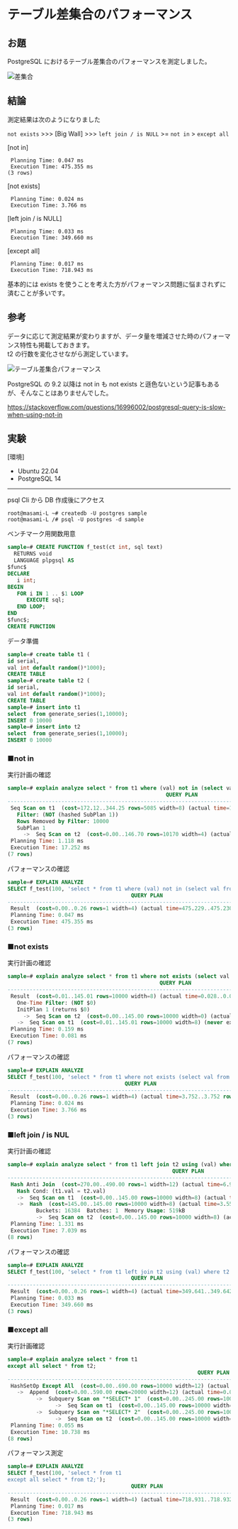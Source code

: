 # テーブル差集合のパフォーマンス

## お題

PostgreSQL におけるテーブル差集合のパフォーマンスを測定しました。

![差集合](https://github.com/pea-sys/Til/assets/49807271/7ac029dd-a0c0-4895-acd3-3d4b2ee0a500)

## 結論

測定結果は次のようになりました

`not exists` >>> [Big Wall] >>> `left join / is NULL` >= `not in` > `except all`

[not in]

```
 Planning Time: 0.047 ms
 Execution Time: 475.355 ms
(3 rows)
```

[not exists]

```
 Planning Time: 0.024 ms
 Execution Time: 3.766 ms
```

[left join / is NULL]

```
 Planning Time: 0.033 ms
 Execution Time: 349.660 ms
```

[except all]

```
 Planning Time: 0.017 ms
 Execution Time: 718.943 ms
```

基本的には exists を使うことを考えた方がパフォーマンス問題に悩まされずに済むことが多いです。

## 参考

データに応じて測定結果が変わりますが、データ量を増減させた時のパフォーマンス特性も掲載しておきます。  
t2 の行数を変化させながら測定しています。

![テーブル差集合パフォーマンス](https://github.com/pea-sys/Til/assets/49807271/26072b12-6ad4-44e8-a71d-8a1a1cbfd531)

PostgreSQL の 9.2 以降は not in も not exists と遜色ないという記事もあるが、そんなことはありませんでした。

https://stackoverflow.com/questions/16996002/postgresql-query-is-slow-when-using-not-in

## 実験

[環境]

- Ubuntu 22.04
- PostgreSQL 14

---

psql Cli から DB 作成後にアクセス

```
root@masami-L ~# createdb -U postgres sample
root@masami-L /# psql -U postgres -d sample
```

ベンチマーク用関数用意

```Sql
sample=# CREATE FUNCTION f_test(ct int, sql text)
  RETURNS void
  LANGUAGE plpgsql AS
$func$
DECLARE
   i int;
BEGIN
   FOR i IN 1 .. $1 LOOP
      EXECUTE sql;
   END LOOP;
END
$func$;
CREATE FUNCTION
```

データ準備

```Sql
sample=# create table t1 (
id serial,
val int default random()*1000);
CREATE TABLE
sample=# create table t2 (
id serial,
val int default random()*1000);
CREATE TABLE
sample=# insert into t1
select  from generate_series(1,10000);
INSERT 0 10000
sample=# insert into t2
select  from generate_series(1,10000);
INSERT 0 10000
```

### ■not in

実行計画の確認

```sql
sample=# explain analyze select * from t1 where (val) not in (select val from t2);
                                                  QUERY PLAN
--------------------------------------------------------------------------------------------------------------
 Seq Scan on t1  (cost=172.12..344.25 rows=5085 width=8) (actual time=16.781..16.783 rows=0 loops=1)
   Filter: (NOT (hashed SubPlan 1))
   Rows Removed by Filter: 10000
   SubPlan 1
     ->  Seq Scan on t2  (cost=0.00..146.70 rows=10170 width=4) (actual time=0.037..4.310 rows=10000 loops=1)
 Planning Time: 1.118 ms
 Execution Time: 17.252 ms
(7 rows)
```

パフォーマンスの確認

```sql
sample=# EXPLAIN ANALYZE
SELECT f_test(100, 'select * from t1 where (val) not in (select val from t2);');
                                       QUERY PLAN
----------------------------------------------------------------------------------------
 Result  (cost=0.00..0.26 rows=1 width=4) (actual time=475.229..475.230 rows=1 loops=1)
 Planning Time: 0.047 ms
 Execution Time: 475.355 ms
(3 rows)
```

### ■not exists

実行計画の確認

```Sql
sample=# explain analyze select * from t1 where not exists (select val from t2);
                                                QUERY PLAN
----------------------------------------------------------------------------------------------------------
 Result  (cost=0.01..145.01 rows=10000 width=8) (actual time=0.028..0.030 rows=0 loops=1)
   One-Time Filter: (NOT $0)
   InitPlan 1 (returns $0)
     ->  Seq Scan on t2  (cost=0.00..145.00 rows=10000 width=0) (actual time=0.023..0.023 rows=1 loops=1)
   ->  Seq Scan on t1  (cost=0.01..145.01 rows=10000 width=8) (never executed)
 Planning Time: 0.159 ms
 Execution Time: 0.081 ms
(7 rows)
```

パフォーマンスの確認

```sql
sample=# EXPLAIN ANALYZE
SELECT f_test(100, 'select * from t1 where not exists (select val from t2);');
                                     QUERY PLAN
------------------------------------------------------------------------------------
 Result  (cost=0.00..0.26 rows=1 width=4) (actual time=3.752..3.752 rows=1 loops=1)
 Planning Time: 0.024 ms
 Execution Time: 3.766 ms
(3 rows)
```

### ■left join / is NUL

実行計画の確認

```sql
sample=# explain analyze select * from t1 left join t2 using (val) where t2.val is NULL;
                                                    QUERY PLAN
------------------------------------------------------------------------------------------------------------------
 Hash Anti Join  (cost=270.00..490.00 rows=1 width=12) (actual time=6.997..6.999 rows=0 loops=1)
   Hash Cond: (t1.val = t2.val)
   ->  Seq Scan on t1  (cost=0.00..145.00 rows=10000 width=8) (actual time=0.013..1.048 rows=10000 loops=1)
   ->  Hash  (cost=145.00..145.00 rows=10000 width=8) (actual time=3.554..3.555 rows=10000 loops=1)
         Buckets: 16384  Batches: 1  Memory Usage: 519kB
         ->  Seq Scan on t2  (cost=0.00..145.00 rows=10000 width=8) (actual time=0.008..1.291 rows=10000 loops=1)
 Planning Time: 1.331 ms
 Execution Time: 7.039 ms
(8 rows)
```

パフォーマンスの確認

```sql
sample=# EXPLAIN ANALYZE
SELECT f_test(100, 'select * from t1 left join t2 using (val) where t2.val is NULL;');
                                       QUERY PLAN
----------------------------------------------------------------------------------------
 Result  (cost=0.00..0.26 rows=1 width=4) (actual time=349.641..349.642 rows=1 loops=1)
 Planning Time: 0.033 ms
 Execution Time: 349.660 ms
(3 rows)
```

### ■except all

実行計画確認

```sql
sample=# explain analyze select * from t1
except all select * from t2;
                                                            QUERY PLAN
----------------------------------------------------------------------------------------------------------------------------------
 HashSetOp Except All  (cost=0.00..690.00 rows=10000 width=12) (actual time=8.851..9.891 rows=9986 loops=1)
   ->  Append  (cost=0.00..590.00 rows=20000 width=12) (actual time=0.008..5.381 rows=20000 loops=1)
         ->  Subquery Scan on "*SELECT* 1"  (cost=0.00..245.00 rows=10000 width=12) (actual time=0.008..2.070 rows=10000 loops=1)
               ->  Seq Scan on t1  (cost=0.00..145.00 rows=10000 width=8) (actual time=0.005..0.759 rows=10000 loops=1)
         ->  Subquery Scan on "*SELECT* 2"  (cost=0.00..245.00 rows=10000 width=12) (actual time=0.007..2.002 rows=10000 loops=1)
               ->  Seq Scan on t2  (cost=0.00..145.00 rows=10000 width=8) (actual time=0.006..0.747 rows=10000 loops=1)
 Planning Time: 0.055 ms
 Execution Time: 10.738 ms
(8 rows)
```

パフォーマンス測定

```sql
sample=# EXPLAIN ANALYZE
SELECT f_test(100, 'select * from t1
except all select * from t2;');
                                       QUERY PLAN
----------------------------------------------------------------------------------------
 Result  (cost=0.00..0.26 rows=1 width=4) (actual time=718.931..718.932 rows=1 loops=1)
 Planning Time: 0.017 ms
 Execution Time: 718.943 ms
(3 rows)
```
